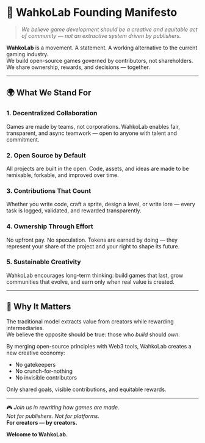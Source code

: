 
# 📜 WahkoLab Founding Manifesto

> *We believe game development should be a creative and equitable act of community — not an extractive system driven by publishers.*

**WahkoLab** is a movement. A statement. A working alternative to the current gaming industry.  
We build open-source games governed by contributors, not shareholders.  
We share ownership, rewards, and decisions — together.

---

## 🌍 What We Stand For

### 1. Decentralized Collaboration  
Games are made by teams, not corporations. WahkoLab enables fair, transparent, and async teamwork — open to anyone with talent and commitment.

### 2. Open Source by Default  
All projects are built in the open. Code, assets, and ideas are made to be remixable, forkable, and improved over time.

### 3. Contributions That Count  
Whether you write code, craft a sprite, design a level, or write lore — every task is logged, validated, and rewarded transparently.

### 4. Ownership Through Effort  
No upfront pay. No speculation. Tokens are earned by doing — they represent your share of the project and your right to shape its future.

### 5. Sustainable Creativity  
WahkoLab encourages long-term thinking: build games that last, grow communities that evolve, and earn only when real value is created.

---

## 🧠 Why It Matters

The traditional model extracts value from creators while rewarding intermediaries.  
We believe the opposite should be true: those who *build* should *own*.

By merging open-source principles with Web3 tools, WahkoLab creates a new creative economy:

- No gatekeepers  
- No crunch-for-nothing  
- No invisible contributors  

Only shared goals, visible contributions, and equitable rewards.

---

🎮 *Join us in rewriting how games are made.*  
*Not for publishers. Not for platforms.*  
**For creators — by creators.**

**Welcome to WahkoLab.**
